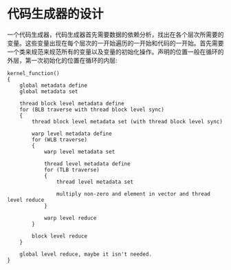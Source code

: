 # 代码生成器的设计
一个代码生成器，代码生成器首先需要数据的依赖分析，找出在各个层次所需要的变量。这些变量出现在每个层次的一开始遍历的一开始和代码的一开始。首先需要一个类来规范来规范所有的变量以及变量的初始化操作。声明的位置一般在循环的外层，第一次初始化的位置在循环的内层:
```
kernel_function()
{
    global metadata define
    global metadata set
    
    thread block level metadata define
    for (BLB traverse with thread block level sync)
    {
        thread block level metadata set (with thread block level sync)
        
        warp level metadata define
        for (WLB traverse)
        {
            warp level metadata set
            
            thread level metadata define
            for (TLB traverse)
            {
                thread level metadata set
                
                multiply non-zero and element in vector and thread level reduce
            }

            warp level reduce
        }

        block level reduce 
    }

    global level reduce, maybe it isn't needed.
}
```